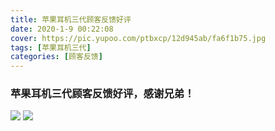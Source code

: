 ```yaml
---
title: 苹果耳机三代顾客反馈好评
date: 2020-1-9 00:22:08
cover: https://pic.yupoo.com/ptbxcp/12d945ab/fa6f1b75.jpg
tags: [苹果耳机三代]
categories: [顾客反馈]
---
```


###  苹果耳机三代顾客反馈好评，感谢兄弟！
![](https://pic.yupoo.com/ptbxcp/be506c32/11d9fce2.jpg)
![](https://pic.yupoo.com/ptbxcp/12d945ab/fa6f1b75.jpg)
